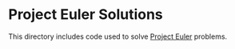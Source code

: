 # Project Euler Solutions

This directory includes code used to solve
[Project Euler](https://projecteuler.net/index.php?section=problems) 
problems.
